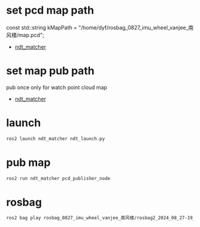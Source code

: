# set pcd map path
const std::string kMapPath = "/home/dyf/rosbag_0827_imu_wheel_vanjee_南风楼/map.pcd";
- [ndt_matcher](../src/ndt_matcher/src/ndt_matcher.cpp)

# set map pub path
pub once only for watch point cloud map
- [ndt_matcher](../src/ndt_matcher/src/pcd_publisher_node.cpp)

# launch
``` bash
ros2 launch ndt_matcher ndt_launch.py
```
# pub map
``` bash
ros2 run ndt_matcher pcd_publisher_node
```

# rosbag 
``` bash
ros2 bag play rosbag_0827_imu_wheel_vanjee_南风楼/rosbag2_2024_08_27-19_42_33/
```

